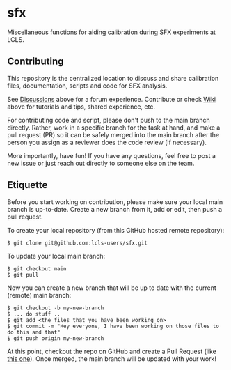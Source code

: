 # sfx
Miscellaneous functions for aiding calibration during SFX experiments at LCLS.

## Contributing
This repository is the centralized location to discuss and share calibration files, documentation, scripts and code for SFX analysis.

See [Discussions](https://github.com/lcls-users/sfx/discussions) above for a forum experience.
Contribute or check [Wiki](https://github.com/lcls-users/sfx/wiki) above for tutorials and tips, shared experience, etc.

For contributing code and script, please don't push to the main branch directly. Rather, work in a specific branch for the task at hand, and make a pull request (PR) so it can be safely merged into the main branch after the person you assign as a reviewer does the code review (if necessary).

More importantly, have fun! If you have any questions, feel free to post a new issue or just reach out directly to someone else on the team.

## Etiquette

Before you start working on contribution, please make sure your local main branch is up-to-date. Create a new branch from it, add or edit, then push a pull request.

To create your local repository (from this GitHub hosted remote repository):
```
$ git clone git@github.com:lcls-users/sfx.git
```
To update your local main branch:
```
$ git checkout main
$ git pull
```
Now you can create a new branch that will be up to date with the current (remote) main branch:
```
$ git checkout -b my-new-branch
$ ... do stuff ..
$ git add <the files that you have been working on>
$ git commit -m "Hey everyone, I have been working on those files to do this and that"
$ git push origin my-new-branch
```
At this point, checkout the repo on GitHub and create a Pull Request (like [this one](https://github.com/apeck12/sfx_utils/pull/11)). 
Once merged, the main branch will be updated with your work!
